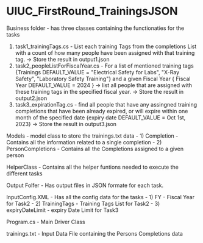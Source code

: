 # UIUC_FirstRound_TrainingsJSON

Business folder - has three classes containing the functionaties for the tasks
1) task1_trainingTags.cs - List each training Tags from the completions List with a count of 
   how many people have been assigned with that training tag. 
   -> Store the result in output1.json
2) task2_peopleListForFiscalYear.cs - For a list of mentioned training tags 
   {Trainings DEFAULT_VALUE = "Electrical Safety for Labs", "X-Ray Safety", "Laboratory Safety Training"} and 
    a given Fiscal Year { Fiscal Year DEFAULT_VALUE = 2024 }
   -> list all people that are assigned with these training tags in the specified fiscal year.
   -> Store the result in output2.json
3) task3_expirationTag.cs - find all people that have any assingned training completions that have been already 
   expired, or will expire within one month of the specified date
   {expiry date DEFAULT_VALUE =  Oct 1st, 2023}
   -> Store the result in output3.json
	
Models - model class to store the trainings.txt data
       - 1) Completion - Contains all the information related to a single completion
	   - 2) PersonCompletions - Contains all the Completions assigned to a given person
 
HelperClass - Contains all the helper funtions needed to execute the different tasks

Output Folfer - Has output files in JSON formate for each task.

InputConfig.XML - Has all the config data for the tasks 
				- 1) FY - Fiscal Year for Task2
				- 2) TrainingTags - Training Tags List for Task2
				- 3) expiryDateLimit - expiry Date Limit for Task3

Program.cs - Main Driver Class

trainings.txt - Input Data File containing the Persons Completions data
